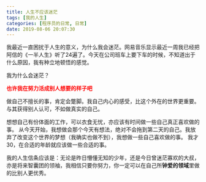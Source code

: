 ```yaml
---
title: 人生不应该迷茫
tags: [我的人生]
categories: [程序员的日常, 日常]
date: 2019-08-06 20:07:30
---
```

我最近一直困扰于人生的意义，为什么我会迷茫。网易音乐显示最近一周我已经把阿信的《一半人生》听了24遍了。今天在公司班车上要下车的时候，不知道出于什么原因，我有种立地顿悟的感觉。
<!-- more -->
我为什么会迷茫？
**<p style="color:red;">也许我在努力活成别人想要的样子吧</p>**
做自己不擅长的事，肯定会蹩脚。我自己内心的感受，比这个外在的世界更重要。与其获得别人认可，不如做真实的自己。

想想自己有份体面的工作，可以衣食无忧，亦应该有时间做一些自己真正喜欢做的事。
从今天开始，我想做会那个今天有想法，绝对不会拖到第二天的自己。我放弃了改变这个世界的梦想（我确实也做不到），我想做一些自己喜欢做的事。
我才30，在合适的年龄就应该做一些合适的事。

我的人生信条应该是：无论是昨日懵懂无知的少年，还是今日曾迷茫寡欢的大叔，亦是将来智囊团的领袖，我相信只要你努力，你一定可以在自己所**钟爱的领域**里做的比别人更优秀。
